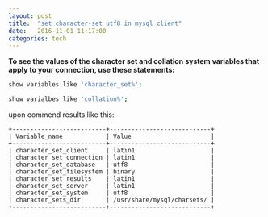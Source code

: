 ```yaml
---
layout: post
title:  "set character-set utf8 in mysql client"
date:   2016-11-01 11:17:00
categories: tech 
---
```


**To see the values of the character set and collation system variables
that apply to your connection, use these statements:**

```sh
show variables like 'character_set%';

show varialbes like 'collation%';
```
upon commend results like this:

```mysql
+--------------------------+----------------------------+
| Variable_name            | Value                      |
+--------------------------+----------------------------+
| character_set_client     | latin1                     |
| character_set_connection | latin1                     |
| character_set_database   | utf8                       |
| character_set_filesystem | binary                     |
| character_set_results    | latin1                     |
| character_set_server     | latin1                     |
| character_set_system     | utf8                       |
| character_sets_dir       | /usr/share/mysql/charsets/ |
+--------------------------+----------------------------+
```
